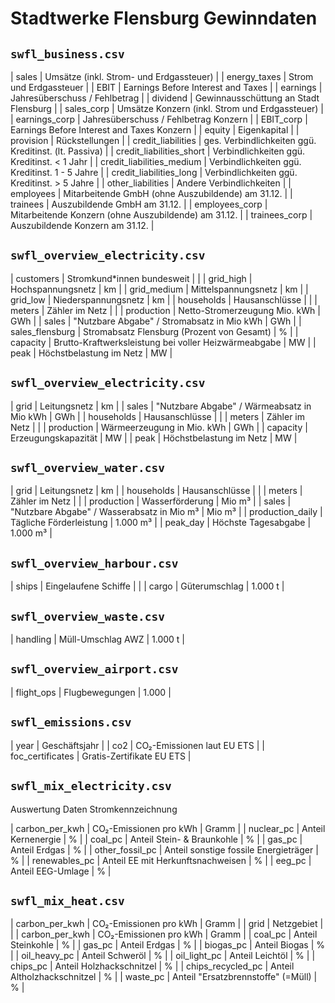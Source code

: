 # Stadtwerke Flensburg Gewinndaten

## `swfl_business.csv`

| sales             | Umsätze (inkl. Strom- und Erdgassteuer)        |
| energy_taxes      | Strom und Erdgassteuer                         |
| EBIT              | Earnings Before Interest and Taxes             |
| earnings          | Jahresüberschuss / Fehlbetrag                  |
| dividend          | Gewinnausschüttung an Stadt Flensburg          |
| sales_corp        | Umsätze Konzern (inkl. Strom und Erdgassteuer) |
| earnings_corp     | Jahresüberschuss / Fehlbetrag Konzern          |
| EBIT_corp         | Earnings Before Interest and Taxes Konzern     |
| equity            | Eigenkapital                                   |
| provision         | Rückstellungen                                 |
| credit_liabilities        | ges. Verbindlichkeiten ggü. Kreditinst. (lt. Passiva) |
| credit_liabilities_short  | Verbindlichkeiten ggü. Kreditinst. \< 1 Jahr   |
| credit_liabilities_medium | Verbindlichkeiten ggü. Kreditinst. 1 - 5 Jahre |
| credit_liabilities_long   | Verbindlichkeiten ggü. Kreditinst. > 5 Jahre   |
| other_liabilities | Andere Verbindlichkeiten                               |
| employees         | Mitarbeitende GmbH (ohne Auszubildende) am 31.12.      |
| trainees          | Auszubildende GmbH am 31.12.                           |
| employees_corp    | Mitarbeitende Konzern (ohne Auszubildende) am 31.12.   |
| trainees_corp     | Auszubildende Konzern am 31.12.                        |

## `swfl_overview_electricity.csv`

| customers       | Stromkund*innen bundesweit                 |         |
| grid_high       | Hochspannungsnetz                          | km      |
| grid_medium     | Mittelspannungsnetz                        | km      | 
| grid_low        | Niederspannungsnetz                        | km      |
| households      | Hausanschlüsse                             |         |
| meters          | Zähler im Netz                             |         |
| production      | Netto-Stromerzeugung Mio. kWh              | GWh     |
| sales           | "Nutzbare Abgabe" / Stromabsatz in Mio kWh | GWh     |
| sales_flensburg | Stromabsatz Flensburg (Prozent von Gesamt) | %       |
| capacity        | Brutto-Kraftwerksleistung bei voller Heizwärmeabgabe | MW    |
| peak            | Höchstbelastung im Netz                    | MW      |

## `swfl_overview_electricity.csv`

| grid            | Leitungsnetz                               | km      |
| sales           | "Nutzbare Abgabe" / Wärmeabsatz in Mio kWh | GWh     |
| households      | Hausanschlüsse                             |         |
| meters          | Zähler im Netz                             |         |
| production      | Wärmeerzeugung in Mio. kWh                 | GWh     |
| capacity        | Erzeugungskapazität                        | MW      |
| peak            | Höchstbelastung im Netz                    | MW      |

## `swfl_overview_water.csv`

| grid             | Leitungsnetz                               | km       |
| households       | Hausanschlüsse                             |          |
| meters           | Zähler im Netz                             |          |
| production       | Wasserförderung                            | Mio m³   |
| sales            | "Nutzbare Abgabe" / Wasserabsatz in Mio m³ | Mio m³   |
| production_daily | Tägliche Förderleistung                    | 1.000 m³ |
| peak_day         | Höchste Tagesabgabe                        | 1.000 m³ |

## `swfl_overview_harbour.csv`

| ships       | Eingelaufene Schiffe            |         |
| cargo       | Güterumschlag                   | 1.000 t |

## `swfl_overview_waste.csv`

| handling    | Müll-Umschlag AWZ               | 1.000 t |

## `swfl_overview_airport.csv`

| flight_ops  | Flugbewegungen                  | 1.000   |

## `swfl_emissions.csv`

| year             | Geschäftsjahr             |
| co2              | CO₂-Emissionen laut EU ETS |
| foc_certificates | Gratis-Zertifikate EU ETS |

## `swfl_mix_electricity.csv`

Auswertung Daten Stromkennzeichnung

| carbon_per_kwh  | CO₂-Emissionen pro kWh                | Gramm   |
| nuclear_pc      | Anteil Kernenergie                    | %       |
| coal_pc         | Anteil Stein- & Braunkohle            | %       |
| gas_pc          | Anteil Erdgas                         | %       |
| other_fossil_pc | Anteil sonstige fossile Energieträger | %       |
| renewables_pc   | Anteil EE mit Herkunftsnachweisen     | %       |
| eeg_pc          | Anteil EEG-Umlage                     | %       |

## `swfl_mix_heat.csv`

| carbon_per_kwh    | CO₂-Emissionen pro kWh                | Gramm   |
| grid              | Netzgebiet                            |         |
| carbon_per_kwh    | CO₂-Emissionen pro kWh                | Gramm   |
| coal_pc           | Anteil Steinkohle                     | %       |
| gas_pc            | Anteil Erdgas                         | %       |
| biogas_pc         | Anteil Biogas                         | %       |
| oil_heavy_pc      | Anteil Schweröl                       | %       |
| oil_light_pc      | Anteil Leichtöl                       | %       |
| chips_pc          | Anteil Holzhackschnitzel              | %       |
| chips_recycled_pc | Anteil Altholzhackschnitzel           | %       |
| waste_pc          | Anteil "Ersatzbrennstoffe" (=Müll)    | %       |
